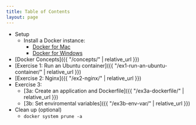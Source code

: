 ```yaml
---
title: Table of Contents
layout: page
---
```


- Setup
  - Install a Docker instance:
    - [Docker for Mac](https://store.docker.com/editions/community/docker-ce-desktop-mac)
    - [Docker for Windows](https://store.docker.com/editions/community/docker-ce-desktop-windows)
- [Docker Concepts]({{ "/concepts/" | relative_url }})
- [Exercise 1: Run an Ubuntu container]({{ "/ex1-run-an-ubuntu-container/" | relative_url }})
- [Exercise 2: Nginx]({{ "/ex2-nginx/" | relative_url }})
- Exercise 3:
  - [3a: Create an application and Dockerfile]({{ "/ex3a-dockerfile/" | relative_url }})
  - [3b: Set enviromental variables]({{ "/ex3b-env-var/" | relative_url }})
- Clean up (optional)
  - `docker system prune -a`
